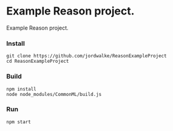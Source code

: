 Example Reason project.
=======

Example Reason project.


### Install

    git clone https://github.com/jordwalke/ReasonExampleProject
    cd ReasonExampleProject

### Build

    npm install
    node node_modules/CommonML/build.js

### Run

    npm start

